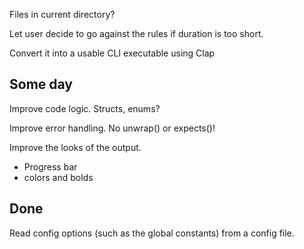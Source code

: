 Files in current directory?

Let user decide to go against the rules if duration is too short.

Convert it into a usable CLI executable using Clap


## Some day
Improve code logic. Structs, enums?

Improve error handling. No unwrap() or expects()!

Improve the looks of the output.
  - Progress bar
  - colors and bolds

## Done

Read config options (such as the global constants) from a config file.

